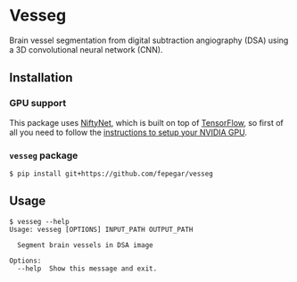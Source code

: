# Vesseg
Brain vessel segmentation from digital subtraction angiography (DSA) using a 3D convolutional neural network (CNN).

## Installation
### GPU support
This package uses [NiftyNet](http://www.niftynet.io/), which is built on top of [TensorFlow](https://www.tensorflow.org/), so first of all you need to follow the [instructions to setup your NVIDIA GPU](https://www.tensorflow.org/install/gpu).

### `vesseg` package
```shell
$ pip install git+https://github.com/fepegar/vesseg
```


## Usage
```shell
$ vesseg --help
Usage: vesseg [OPTIONS] INPUT_PATH OUTPUT_PATH

  Segment brain vessels in DSA image

Options:
  --help  Show this message and exit.

```
